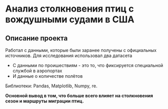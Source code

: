 # Анализ столкновения птиц с вождушными судами в США
## Описание проекта
Работал с данными, которые были заранее получены с официальных источников. Для исследования использовал два датасета

- С данными по проишествиям - это то, что фиксируется специальной службой в аэропортах
- И данные о количестве полётов <br>

Библиотеки: Pandas, Matplotlib, Numpy, re.

**Основной вывод в том, что больше всего влияет на столкновения сезон и маршруты миграции птиц.** 